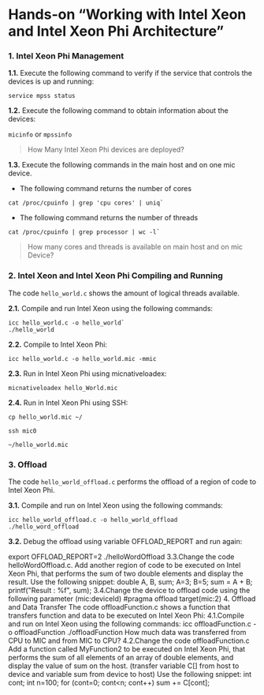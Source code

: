 # Hands-on “Working with Intel Xeon and Intel Xeon Phi Architecture”

### 1. Intel Xeon Phi Management

 **1.1.** Execute the following command to verify if the service that controls the devices is up and running:

 `service mpss status`

 **1.2.** Execute the following command to obtain information about the devices:

 `micinfo` or `mpssinfo`

 > How Many Intel Xeon Phi devices are deployed?

 
 **1.3.** Execute the following commands in the main host and on one mic device. 

 * The following command returns the number of cores

 ```
 cat /proc/cpuinfo | grep 'cpu cores' | uniq` 
 ```
 
 * The following command returns the number of threads
 
 ```
 cat /proc/cpuinfo | grep processor | wc -l`
 ```

 >How many cores and threads is available on main host and on mic Device?

### 2. Intel Xeon and Intel Xeon Phi Compiling and Running

The code `hello_world.c` shows the amount of logical threads available.

 **2.1.** Compile and run Intel Xeon using the following commands:
 
 ```
 icc hello_world.c -o hello_world`
 ./hello_world
 ```
 
 **2.2.** Compile to Intel Xeon Phi:

 `icc hello_world.c -o hello_world.mic -mmic`

 **2.3.** Run in Intel Xeon Phi using micnativeloadex:

 `micnativeloadex hello_World.mic`

 **2.4.** Run in Intel Xeon Phi using SSH:

 `cp hello_world.mic ~/`
 
 `ssh mic0`

 `~/hello_world.mic`

### 3. Offload ###

The code `hello_world_offload.c` performs the offload of a region of code to Intel Xeon Phi.

 **3.1.** Compile and run on Intel Xeon using the following commands:

 ```
 icc hello_world_offload.c -o hello_world_offload
 ./hello_word_offload
 ```

 **3.2.** Debug the offload using variable OFFLOAD_REPORT and run again:

 export OFFLOAD_REPORT=2
 ./helloWordOffload
3.3.Change the code helloWordOffload.c. Add another region of code to be executed
on Intel Xeon Phi, that performs the sum of two double elements and display the
result.
Use the following snippet:
double A, B, sum;
A=3;
B=5;
sum = A + B;
printf("Result : %f", sum);
3.4.Change the device to offload code using the following parameter (mic:deviceId)
#pragma offload target(mic:2)
4. Offload and Data Transfer
The code offloadFunction.c shows a function that transfers function and data to be
executed on Intel Xeon Phi:
4.1.Compile and run on Intel Xeon using the following commands:
icc offloadFunction.c -o offloadFunction
./offloadFunction
How much data was transferred from CPU to MIC and from MIC to CPU?
4.2.Change the code offloadFunction.c Add a function called MyFunction2 to be
executed on Intel Xeon Phi, that performs the sum of all elements of an array of
double elements, and display the value of sum on the host. (transfer variable C[]
from host to device and variable sum from device to host)
Use the following snippet:
 int cont;
 int n=100;
 for (cont=0; cont<n; cont++)
 sum += C[cont];

